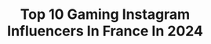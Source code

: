 ---
title: Top 10 Gaming Instagram Influencers In France In 2024
description: >-
  Find top gaming Instagram influencers in France in 2024. Most popular hashtags: #gaming #travel #cosplay #france.
platform: Instagram
hits: 221
text_top: Discover the best Instagram profiles on inBeat.
text_bottom: Our search engine aggregates 221 Instagram influencers like this in France for you to collaborate.
profiles:
  - username: "ayternel"
    fullname: >-
      Ayternel
    bio: >-
      🎮 ¦ Gaming, High-tech & Photographie 👨‍👩‍👦‍👦 ¦ @poi.family ✉️ ¦ Ayternel@gmail.com ••• Pour suivre mes Stream Twitch 👇🏻
    location: "France"
    followers: 21418
    engagement: 822
    commentsToLikes: 0.023611
    id: ck6tvrp0lnw250j71bybyi74s
    verified: false
    hashtags: "#photography, #pix, #family, #southoffrance"
  - username: "trinity.twitch"
    fullname: >-
      T r i n i t y ↟ French traveler
    bio: >-
      ↠ Globe Twitcheuse en tour du monde en van. ↠ TV / Twitch / Hellfest Host ↠ Currently ☞ Mexico ↠ trinity-gaming@outlook.fr
    location: "France"
    followers: 39115
    engagement: 389
    commentsToLikes: 0.038718
    id: ck14gemvj4u070i19hxhp4f2n
    verified: false
    hashtags: "#trinitrip, #veggie, #vanlife, #vegetarian"
  - username: "techitserious"
    fullname: >-
      TechItSerious
    bio: >-
      Gaming - Unboxings - Vlogs... με ισχυρή δόση τρέλας! Θα μας βρεις στο YouTube!
    location: "France"
    followers: 170777
    engagement: 619
    commentsToLikes: 0.086315
    id: ckxp82antaa6y0j23w667m3uu
    verified: false
    hashtags: "#subaru, #subaruwrxsti, #vlog, #subamaniacs"
  - username: "prpitaloka"
    fullname: >-
      Princess Pitaloka
    bio: >-
      🎀Gaming-Cosplay-Travel-Beauty🎀 Business Inq ✉ Dm/wa:+6289692417449 (Kai) 2nd acc @heypitaloka
    location: "France"
    followers: 253744
    engagement: 195
    commentsToLikes: 0.010064
    id: ckapbczcizgif0i786hm9v3jk
    verified: false
    hashtags: "#kokosarang, #kobeni, #kobenicosplay, #boropod"
  - username: "_atrinity"
    fullname: >-
      Nikki
    bio: >-
      Living in Japan 🇯🇵 @koinikkii Gaming 👾 Business: nikki.w06@outlook.com Lovely to meet you 🥰
    location: "France"
    followers: 7860
    engagement: 166
    commentsToLikes: 0.099048
    id: ck5pvb07ogzzs0i11esewpx3t
    verified: false
    hashtags: "#pok, #japan, #pokemoncenter, #japanlife"
  - username: "dalohim"
    fullname: >-
      ⛓️Dalo⛓️
    bio: >-
      Just a kiddo, no lewd content or weird comments! 🇩🇪German Girl 🖤Slipknot | SLAYER | Rusty Cage 🕷️Music | Art | Gaming 🕸️German | English | French
    location: "France"
    followers: 36115
    engagement: 328
    commentsToLikes: 0.120879
    id: ckf5r6a7qbl6p0j23q19n9b1j
    verified: false
    hashtags: ""
  - username: "tellmekimy"
    fullname: >-
      𝔎𝔦𝔪𝔶-𝔠𝔥𝔲 🛸✨
    bio: >-
      French Shapeshifter 🇫🇷🇷🇪 Curvy Cosplayer × Gaming × Model ——— ♥ Join my Chu Gang & Support my content ⤵
    location: "France"
    followers: 148496
    engagement: 263
    commentsToLikes: 0.027164
    id: ck9wdn270gfbg0j78csnpje0y
    verified: false
    hashtags: "#gymuniform, #nike, #cheleldorado, #miccostumesfr"
  - username: "c__islander"
    fullname: >-
      Kalie🌺
    bio: >-
      🔗From Reunion Island 🇷🇪 📍Based in PARIS 🇫🇷 28 _______ DM FOR COLLAB_______________ Sport ~ Fashion ~ Gaming [COD] psn: c__islander
    location: "France"
    followers: 25405
    engagement: 944
    commentsToLikes: 0.021303
    id: ckaoujte10kun0i78lwu338sn
    verified: false
    hashtags: "#france, #lareunion, #cislander, #974"
  - username: "emmaa_0911"
    fullname: >-
      Aiyana
    bio: >-
      ~ dijon ~ séries ~ films ~ gaming ~ cosplay ~ FR/EN/DE ~
    location: "France"
    followers: 5540
    engagement: 1935
    commentsToLikes: 0.024400
    id: ck9hawbj4eezy0j78p48nlile
    verified: false
    hashtags: "#water, #gun, #photography, #gamer"
  - username: "_nahomay"
    fullname: >-
      Naho May
    bio: >-
      🎮 Streameuse | Gaming & IRL 🦊Mother of Fox & Modern Witch ✨ 🎥 YouTube | 🎙Twitch |🔮 Moonetsens.com 📌 Bretagne, France ✉️ nahomay@outlook.fr
    location: "France"
    followers: 9151
    engagement: 796
    commentsToLikes: 0.026164
    id: ckap7gghpjyv20i7883i14ys6
    verified: false
    hashtags: "#maman2021, #rciu, #streameuse, #petitpoicarotte"
---